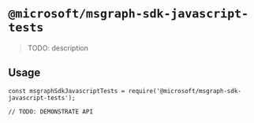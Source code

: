 # `@microsoft/msgraph-sdk-javascript-tests`

> TODO: description

## Usage

```
const msgraphSdkJavascriptTests = require('@microsoft/msgraph-sdk-javascript-tests');

// TODO: DEMONSTRATE API
```
